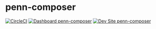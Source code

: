 # penn-composer

[![CircleCI](https://circleci.com/gh/affili8ted/penn-composer.svg?style=shield)](https://circleci.com/gh/affili8ted/penn-composer)
[![Dashboard penn-composer](https://img.shields.io/badge/dashboard-penn_composer-yellow.svg)](https://dashboard.pantheon.io/sites/4f8f792a-d23a-4383-ae6a-a9e114bf6b90#dev/code)
[![Dev Site penn-composer](https://img.shields.io/badge/site-penn_composer-blue.svg)](http://dev-penn-composer.pantheonsite.io/)